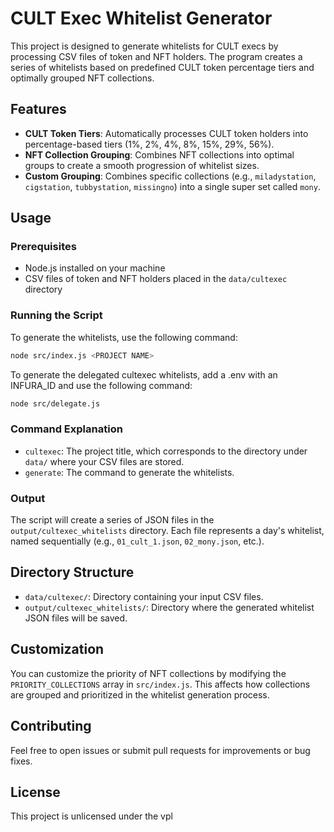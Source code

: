 # CULT Exec Whitelist Generator

This project is designed to generate whitelists for CULT execs by processing CSV files of token and NFT holders. The program creates a series of whitelists based on predefined CULT token percentage tiers and optimally grouped NFT collections.

## Features

- **CULT Token Tiers**: Automatically processes CULT token holders into percentage-based tiers (1%, 2%, 4%, 8%, 15%, 29%, 56%).
- **NFT Collection Grouping**: Combines NFT collections into optimal groups to create a smooth progression of whitelist sizes.
- **Custom Grouping**: Combines specific collections (e.g., `miladystation`, `cigstation`, `tubbystation`, `missingno`) into a single super set called `mony`.

## Usage

### Prerequisites

- Node.js installed on your machine
- CSV files of token and NFT holders placed in the `data/cultexec` directory

### Running the Script

To generate the whitelists, use the following command:
```bash
node src/index.js <PROJECT NAME>
```

To generate the delegated cultexec whitelists, add a .env with an INFURA_ID and use the following command:
```bash
node src/delegate.js
```

### Command Explanation

- `cultexec`: The project title, which corresponds to the directory under `data/` where your CSV files are stored.
- `generate`: The command to generate the whitelists.

### Output

The script will create a series of JSON files in the `output/cultexec_whitelists` directory. Each file represents a day's whitelist, named sequentially (e.g., `01_cult_1.json`, `02_mony.json`, etc.).

## Directory Structure

- `data/cultexec/`: Directory containing your input CSV files.
- `output/cultexec_whitelists/`: Directory where the generated whitelist JSON files will be saved.

## Customization
    
You can customize the priority of NFT collections by modifying the `PRIORITY_COLLECTIONS` array in `src/index.js`. This affects how collections are grouped and prioritized in the whitelist generation process.

## Contributing

Feel free to open issues or submit pull requests for improvements or bug fixes.

## License

This project is unlicensed under the vpl